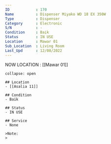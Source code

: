 ```yaml
---
ID            : 170
Name          : Dispenser Miyako WD 18 EX 350W
Type          : Dispenser
Category      : Electronic
S/N           : -
Condition     : Baik
Status        : IN USE
Location      : Mawar 01
Sub_Location  : Living Room
Last_Upd      : 12/08/2022
---
```



NOW LOCATION : [[Mawar 01]]

```ad-History
collapse: open

## Location
- [[Asalia 11]]

## Condition
- Baik

## Status
- IN USE

## Service
- None

>Note:
>


```
